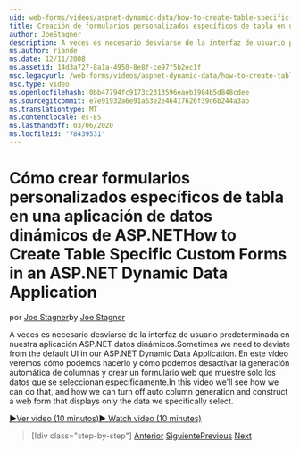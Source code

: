 ```yaml
---
uid: web-forms/videos/aspnet-dynamic-data/how-to-create-table-specific-custom-forms-in-an-aspnet-dynamic-data-application
title: Creación de formularios personalizados específicos de tabla en una aplicación de datos dinámicos de ASP.NET | Microsoft Docs
author: JoeStagner
description: A veces es necesario desviarse de la interfaz de usuario predeterminada en nuestra aplicación ASP.NET datos dinámicos. En este vídeo veremos cómo podemos hacer eso y cómo podemos desactivar...
ms.author: riande
ms.date: 12/11/2008
ms.assetid: 14d3a727-8a1a-4950-8e8f-ce97f5b2ec1f
msc.legacyurl: /web-forms/videos/aspnet-dynamic-data/how-to-create-table-specific-custom-forms-in-an-aspnet-dynamic-data-application
msc.type: video
ms.openlocfilehash: 0bb47794fc9173c2313596eaeb1984b5d848cdee
ms.sourcegitcommit: e7e91932a6e91a63e2e46417626f39d6b244a3ab
ms.translationtype: MT
ms.contentlocale: es-ES
ms.lasthandoff: 03/06/2020
ms.locfileid: "78439531"
---
```

# <a name="how-to-create-table-specific-custom-forms-in-an-aspnet-dynamic-data-application"></a><span data-ttu-id="56865-104">Cómo crear formularios personalizados específicos de tabla en una aplicación de datos dinámicos de ASP.NET</span><span class="sxs-lookup"><span data-stu-id="56865-104">How to Create Table Specific Custom Forms in an ASP.NET Dynamic Data Application</span></span>

<span data-ttu-id="56865-105">por [Joe Stagner](https://github.com/JoeStagner)</span><span class="sxs-lookup"><span data-stu-id="56865-105">by [Joe Stagner](https://github.com/JoeStagner)</span></span>

<span data-ttu-id="56865-106">A veces es necesario desviarse de la interfaz de usuario predeterminada en nuestra aplicación ASP.NET datos dinámicos.</span><span class="sxs-lookup"><span data-stu-id="56865-106">Sometimes we need to deviate from the default UI in our ASP.NET Dynamic Data Application.</span></span> <span data-ttu-id="56865-107">En este vídeo veremos cómo podemos hacerlo y cómo podemos desactivar la generación automática de columnas y crear un formulario web que muestre solo los datos que se seleccionan específicamente.</span><span class="sxs-lookup"><span data-stu-id="56865-107">In this video we'll see how we can do that, and how we can turn off auto column generation and construct a web form that displays only the data we specifically select.</span></span>

[<span data-ttu-id="56865-108">&#9654;Ver vídeo (10 minutos)</span><span class="sxs-lookup"><span data-stu-id="56865-108">&#9654; Watch video (10 minutes)</span></span>](https://channel9.msdn.com/Blogs/ASP-NET-Site-Videos/how-to-create-table-specific-custom-forms-in-an-aspnet-dynamic-data-application)

> [!div class="step-by-step"]
> <span data-ttu-id="56865-109">[Anterior](how-to-remove-columns-from-your-dynamicdata-data-grids.md)
> [Siguiente](aspnet-dynamic-data-custom-form-formatting.md)</span><span class="sxs-lookup"><span data-stu-id="56865-109">[Previous](how-to-remove-columns-from-your-dynamicdata-data-grids.md)
[Next](aspnet-dynamic-data-custom-form-formatting.md)</span></span>

